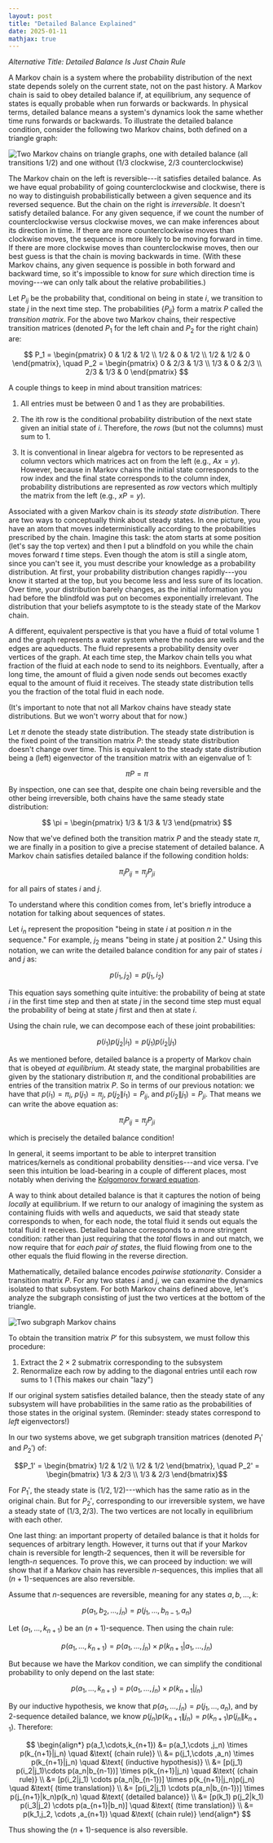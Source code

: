 ```yaml
---
layout: post
title: "Detailed Balance Explained"
date: 2025-01-11
mathjax: true
---
```

*Alternative Title: Detailed Balance Is Just Chain Rule*

A Markov chain is a system where the probability distribution of the next state depends solely on the current state, not on the past history. A Markov chain is said to obey detailed balance if, at equilibrium, any sequence of states is equally probable when run forwards or backwards. In physical terms, detailed balance means a system's dynamics look the same whether time runs forwards or backwards. To illustrate the detailed balance condition, consider the following two Markov chains, both defined on a triangle graph:

![Two Markov chains on triangle graphs, one with detailed balance (all transitions 1/2) and one without (1/3 clockwise, 2/3 counterclockwise)](/assets/detailed-balance-chain-rule/two-markov-chains.png)

The Markov chain on the left is reversible---it satisfies detailed balance. As we have equal probability of going counterclockwise and clockwise, there is no way to distinguish probabilistically between a given sequence and its reversed sequence. But the chain on the right is *irreversible*. It doesn't satisfy detailed balance. For any given sequence, if we count the number of counterclockwise versus clockwise moves, we can make inferences about its direction in time. If there are more counterclockwise moves than clockwise moves, the sequence is more likely to be moving forward in time. If there are more clockwise moves than counterclockwise moves, then our best guess is that the chain is moving backwards in time. (With these Markov chains, any given sequence is possible in both forward and backward time, so it's impossible to know for *sure* which direction time is moving---we can only talk about the relative probabilities.)

Let $P_{ij}$ be the probability that, conditional on being in state $i$, we transition to state $j$ in the next time step. The probabilities $\{P_{ij}\}$ form a matrix $P$ called the *transition matrix*. For the above two Markov chains, their respective transition matrices (denoted $P_1$ for the left chain and $P_2$ for the right chain) are:

$$ P_1 = \begin{pmatrix} 
0 & 1/2 & 1/2 \\
1/2 & 0 & 1/2 \\
1/2 & 1/2 & 0
\end{pmatrix}, \quad
P_2 = \begin{pmatrix}
0 & 2/3 & 1/3 \\
1/3 & 0 & 2/3 \\
2/3 & 1/3 & 0
\end{pmatrix} $$

A couple things to keep in mind about transition matrices:

1. All entries must be between 0 and 1 as they are probabilities.

2. The ith row is the conditional probability distribution of the next state given an initial state of $i$. Therefore, the *rows* (but not the columns) must sum to 1.

3. It is conventional in linear algebra for vectors to be represented as column vectors which matrices act on from the left (e.g., $Ax = y$). However, because in Markov chains the initial state corresponds to the row index and the final state corresponds to the column index, probability distributions are represented as *row* vectors which multiply the matrix from the left (e.g., $xP = y$).

 Associated with a given Markov chain is its *steady state distribution*. There are two ways to conceptually think about steady states. In one picture, you have an atom that moves indeterministically according to the probabilities prescribed by the chain. Imagine this task: the atom starts at some position (let's say the top vertex) and then I put a blindfold on you while the chain moves forward $t$ time steps. Even though the atom is still a single atom, since you can't see it, you must describe your knowledge as a probability distribution. At first, your probability distribution changes rapidly---you know it started at the top, but you become less and less sure of its location. Over time, your distribution barely changes, as the initial information you had before the blindfold was put on becomes exponentially irrelevant. The distribution that your beliefs asymptote to is the steady state of the Markov chain.

A different, equivalent perspective is that you have a fluid of total volume 1 and the graph represents a water system where the nodes are wells and the edges are aqueducts. The fluid represents a probability density over vertices of the graph. At each time step, the Markov chain tells you what fraction of the fluid at each node to send to its neighbors. Eventually, after a long time, the amount of fluid a given node sends out becomes exactly equal to the amount of fluid it receives. The steady state distribution tells you the fraction of the total fluid in each node.

(It's important to note that not all Markov chains have steady state distributions. But we won't worry about that for now.)

Let $\pi$ denote the steady state distribution. The steady state distribution is the fixed point of the transition matrix $P$: the steady state distribution doesn't change over time. This is equivalent to the steady state distribution being a (left) eigenvector of the transition matrix with an eigenvalue of 1:

$$\pi P = \pi$$

By inspection, one can see that, despite one chain being reversible and the other being irreversible, both chains have the same steady state distribution:

$$ \pi = \begin{pmatrix} 1/3 & 1/3 & 1/3 \end{pmatrix} $$

Now that we've defined both the transition matrix $P$ and the steady state $\pi$, we are finally in a position to give a precise statement of detailed balance. A Markov chain satisfies detailed balance if the following condition holds:

$$\pi_i P_{ij} = \pi_j P_{ji}$$

for all pairs of states $i$ and $j$.

To understand where this condition comes from, let's briefly introduce a notation for talking about sequences of states.

Let $i_n$ represent the proposition "being in state $i$ at position $n$ in the sequence." For example, $j_2$ means "being in state $j$ at position 2." Using this notation, we can write the detailed balance condition for any pair of states $i$ and $j$ as:

$$p(i_1, j_2) = p(j_1, i_2)$$

This equation says something quite intuitive: the probability of being at state $i$ in the first time step and then at state $j$ in the second time step must equal the probability of being at state $j$ first and then at state $i$. 

Using the chain rule, we can decompose each of these joint probabilities:

$$p(i_1)p(j_2|i_1) = p(j_1)p(i_2|j_1)$$

As we mentioned before, detailed balance is a property of Markov chain that is obeyed *at equilibrium*.  At steady state, the marginal probabilities are given by the stationary distribution $\pi$, and the conditional probabilities are entries of the transition matrix $P$. So in terms of our previous notation: we have that $p(i_1) = \pi_i$, $p(j_1) = \pi_j$, $p(j_2\|i_1) = P_{ij}$, and $p(i_2\|j_1) = P_{ji}$. That means we can write the above equation as:

$$\pi_i P_{ij} = \pi_j P_{ji}$$

which is precisely the detailed balance condition!

In general, it seems important to be able to interpret transition matrices/kernels as conditional probability
densities---and vice versa. I've seen this intuition be load-bearing in a couple of different places, most notably
when deriving the [Kolgomorov forward equation](https://en.wikipedia.org/wiki/Kolmogorov_equations#Continuous-time_Markov_chains).

A way to think about detailed balance is that it captures the notion of being *locally* at equilibrium. If we return to our analogy of imagining the system as containing fluids with wells and aqueducts, we said that steady state corresponds to when, for each node, the total fluid it sends out equals the total fluid it receives. Detailed balance corresponds to a more stringent condition: rather than just requiring that the *total* flows in and out match, we now require that for *each pair of states*, the fluid flowing from one to the other equals the fluid flowing in the reverse direction.

Mathematically, detailed balance encodes *pairwise stationarity*. Consider a transition matrix $P$. For any two states $i$ and $j$, we can examine the dynamics isolated to that subsystem. For both Markov chains defined above, let's analyze the subgraph consisting of just the two vertices at the bottom of the triangle.

![Two subgraph Markov chains](/assets/detailed-balance-chain-rule/subgraph-markov-chains.png)

To obtain the transition matrix $P'$ for this subsystem, we must follow this procedure:

1. Extract the $2 \times 2$ submatrix corresponding to the subsystem
2. Renormalize each row by adding to the diagonal entries until each row sums to 1 (This makes our chain "lazy")

If our original system satisfies detailed balance, then the steady state of any subsystem will have probabilities in the same ratio as the probabilities of those states in the original system. (Reminder: steady states correspond to *left* eigenvectors!)

In our two systems above, we get subgraph transition matrices (denoted $P_1'$ and $P_2'$) of:

$$P_1' = \begin{bmatrix} 1/2 & 1/2 \\ 1/2 & 1/2 \end{bmatrix}, \quad P_2' = \begin{bmatrix} 1/3 & 2/3 \\ 1/3 & 2/3 \end{bmatrix}$$

For $P_1'$, the steady state is $(1/2, 1/2)$---which has the same ratio as in the original chain. But for $P_2'$, corresponding to our irreversible system, we have a steady state of $(1/3, 2/3)$. The two vertices are not locally
in equilibrium with each other.

One last thing: an important property of detailed balance is that it holds for sequences of arbitrary length. However, it turns out that if your Markov chain is reversible for length-2 sequences, then it will be reversible for length-$n$ sequences. To prove this, we can proceed by induction: we will show that if a Markov chain has reversible $n$-sequences, this implies that all $(n+1)$-sequences are also reversible.

Assume that $n$-sequences are reversible, meaning for any states $a, b, ..., k$:

$$p(a_1, b_2, ..., j_n) = p(j_1, ..., b_{n-1}, a_n)$$

Let $(a_1,...,k_{n+1})$ be an $(n+1)$-sequence. Then using the chain rule:

$$p(a_1,...,k_{n+1}) = p(a_1,...,j_n) \times p(k_{n+1}|a_1,...,j_n)$$

But because we have the Markov condition, we can simplify the conditional probability to only depend on the last state:

$$p(a_1,...,k_{n+1}) = p(a_1,... ,j_n) \times p(k_{n+1}|j_n)$$

By our inductive hypothesis, we know that $p(a_1,...,j_n) = p(j_1,...,a_n)$, and by 2-sequence detailed balance, we know $p(j_n)p(k_{n+1}\|j_n) = p(k_{n+1})p(j_n\|k_{n+1})$. Therefore:

$$
\begin{align*}
p(a_1,\cdots,k_{n+1}) &= p(a_1,\cdots ,j_n) \times p(k_{n+1}|j_n) \quad &\text{ (chain rule)} \\
&= p(j_1,\cdots ,a_n) \times p(k_{n+1}|j_n) \quad &\text{ (inductive hypothesis)} \\
&= [p(j_1) p(i_2|j_1)\cdots p(a_n|b_{n-1})] \times p(k_{n+1}|j_n) \quad &\text{ (chain rule)} \\
&= [p(i_2|j_1) \cdots p(a_n|b_{n-1})] \times p(k_{n+1}|j_n)p(j_n) \quad &\text{ (time translation)} \\
&= [p(i_2|j_1) \cdots p(a_n|b_{n-1})] \times p(j_{n+1}|k_n)p(k_n) \quad &\text{ (detailed balance)} \\
&= [p(k_1) p(j_2|k_1) p(i_3|j_2) \cdots p(a_{n+1}|b_n)] \quad &\text{ (time translation)} \\
&= p(k_1,j_2, \cdots ,a_{n+1}) \quad &\text{ (chain rule)}
\end{align*}
$$

Thus showing the $(n+1)$-sequence is also reversible.



